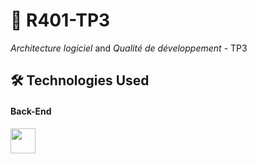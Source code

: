 # 📁 R401-TP3
*Architecture logiciel* and *Qualité de développement* - TP3

## 🛠 Technologies Used

#### Back-End
<img src="https://cdn.jsdelivr.net/gh/devicons/devicon/icons/csharp/csharp-original.svg" width="40"/>
